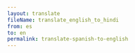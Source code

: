 ```yaml
--- 
layout: translate 
fileName: translate_english_to_hindi 
from: es
to: en 
permalink: translate-spanish-to-english
---
```

